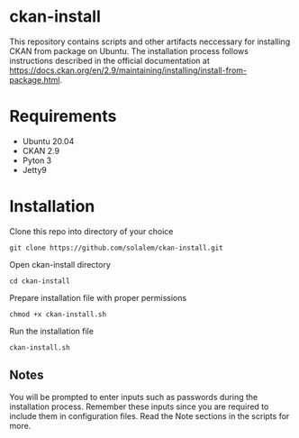 # ckan-install

This repository contains scripts and other artifacts neccessary for installing CKAN from package on Ubuntu. The installation process follows instructions described in the official documentation at https://docs.ckan.org/en/2.9/maintaining/installing/install-from-package.html.

# Requirements

- Ubuntu 20.04
- CKAN 2.9
- Pyton 3
- Jetty9

# Installation

Clone this repo into directory of your choice

``` git clone https://github.com/solalem/ckan-install.git ```

Open ckan-install directory 

``` cd ckan-install ```

Prepare installation file with proper permissions

``` chmod +x ckan-install.sh ```

Run the installation file

``` ckan-install.sh ```

## Notes

You will be prompted to enter inputs such as passwords during the installation process. Remember these inputs since you are required to include them in configuration files. Read the Note sections in the scripts for more. 

